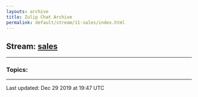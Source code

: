 ```yaml
---
layouts: archive
title: Zulip Chat Archive
permalink: default/stream/11-sales/index.html
---
```


## Stream: [sales](https://chdinesh1089.github.io/default/stream/11-sales/index.html)
---

### Topics:



<hr><p>Last updated: Dec 29 2019 at 19:47 UTC</p>